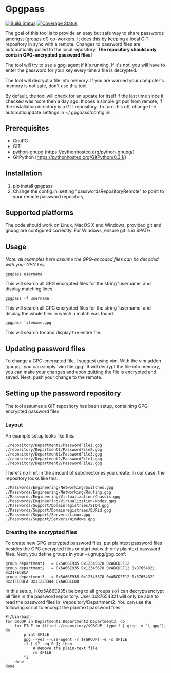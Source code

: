 # Gpgpass
[![Build Status](https://travis-ci.org/rvdh/gpgpass.svg?branch=master)](https://travis-ci.org/rvdh/gpgpass)
[![Coverage Status](https://coveralls.io/repos/rvdh/gpgpass/badge.png)](https://coveralls.io/r/rvdh/gpgpass)

The goal of this tool is to provide an easy but safe way to share passwords amongst (groups of) co-workers.
It does this by keeping a local GIT repository in sync with a remote. Changes to password files are automatically pulled to the local repository.
**The repository should only contain GPG-encrypted password files!**

The tool will try to use a gpg-agent if it's running. If it's not, you will have to enter the password for your key every time a file is decrypted.

The tool will decrypt a file into memory. If you are worried your computer's memory is not safe, don't use this tool.

By default, the tool will check for an update for itself if the last time since it checked was more then a day ago. It does a simple git pull from remote, if the installation directory is a GIT repository.
To turn this off, change the automaticupdate settings in ~/.gpgpass/config.ini.

## Prerequisites
* GnuPG
* GIT
* python-gnupg (https://pythonhosted.org/python-gnupg/)
* GitPython (https://pythonhosted.org/GitPython/0.3.1/)

## Installation
1. pip install gpgpass
2. Change the config.ini setting "passwordsRepositoryRemote" to point to your remote password repository.

## Supported platforms
The code should work on Linux, MacOS X and Windows, provided git and gnupg are configured correctly. 
For Windows, ensure git is in $PATH.

## Usage
*Note: all examples here assume the GPG-encoded files can be decoded with your GPG key.*

```
gpgpass username
```
This will search all GPG encrypted files for the string 'username' and display matching lines.

```
gpgpass -f username
```
This will search all GPG encrypted files for the string 'username' and display the whole files in which a match was found.

```
gpgpass filename.gpg
```
This will search for and display the entire file.

## Updating password files
To change a GPG-encrypted file, I suggest using vim. With the vim addon 'gnupg', you can simply 'vim file.gpg'. It will decrypt the file into memory, you can make your changes and upon quitting the file is encrypted and saved. Next, push your change to the remote.

## Setting up the password repository
The tool assumes a GIT repository has been setup, containing GPG-encrypted password files. 
### Layout
An example setup looks like this:
```
./repository/Department1/PasswordFile1.gpg
./repository/Department1/PasswordFile2.gpg
./repository/Department1/PasswordFile3.gpg
./repository/Department2/PasswordFile1.gpg
./repository/Department2/PasswordFile2.gpg
```
There's no limit in the amount of subdirectories you create. In our case, the repository looks like this:
```
./Passwords/Engineering/Networking/Switches.gpg
./Passwords/Engineering/Networking/Routing.gpg
./Passwords/Engineering/Virtualization/Chassis.gpg
./Passwords/Engineering/Virtualization/Nodes.gpg
./Passwords/Support/Domainregistries/SIDN.gpg
./Passwords/Support/Domainregistries/EURid.gpg
./Passwords/Support/Servers/Linux.gpg
./Passwords/Support/Servers/Windows.gpg
```
### Creating the encrypted files
To create new GPG encrypted password files, put plaintext password files besides the GPG encrypted files or start out with only plaintext password files.
Next, you define groups in your ~/.gnupg/gpg.conf:
```
group department1   = 0x5A66E935 0x12345678 0xABCDEF12
group department2   = 0x5A66E935 0x12345678 0xABCDEF12 0x87654321 0x21FEDBCA
group department3   = 0x5A66E935 0x12345678 0xABCDEF12 0x87654321 0x21FEDBCA 0x11223344 0xAABBCCDD
```
In this setup, I (0x5A66E935) belong to all groups so I can decrypt/encrypt all files in the password repository. User 0x87654321 will only be able to read the password files in ./repository/Department2.
You can use the following script to encrypt the plaintext password files:
```
#!/bin/bash
for GROUP in Department1 Department2 Department3; do
    for FILE in $(find ./repository/$GROUP -type f | grep -v '\.gpg'); do
        print $FILE
        gpg --yes --use-agent -r ${GROUP} -e -s $FILE
        if [ $? -eq 0 ]; then
            # Remove the plain-text file
            rm $FILE
        fi
    done
done
```
